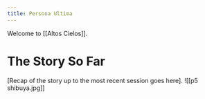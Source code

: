 ```yaml
---
title: Persona Ultima
---
```


Welcome to [[Altos Cielos]].
# The Story So Far
\[Recap of the story up to the most recent session goes here\].
![[p5 shibuya.jpg]]